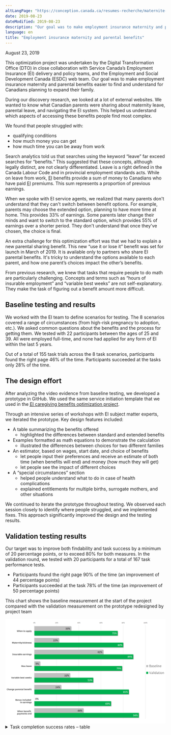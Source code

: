 ```yaml
---
altLangPage: "https://conception.canada.ca/resumes-recherche/maternite-parentales-resume-recherche.html"
date: 2019-08-23
dateModified: 2019-08-23
description: "Our goal was to make employment insurance maternity and parental benefits easier to find and understand for Canadians planning to expand their family."
language: en
title: "Employment insurance maternity and parental benefits"
---
```

<p class="post-meta">August 23, 2019</p>
<p>This optimization project was undertaken by the Digital Transformation Office (DTO) in close collaboration with Service Canada’s Employment Insurance (EI) delivery and policy teams, and the Employment and Social Development Canada (ESDC) web team. Our goal was to make employment insurance maternity and parental benefits easier to find and understand for Canadians planning to expand their family.</p>
<p>During our discovery research, we looked at a lot of external websites. We wanted to know what Canadian parents were sharing about maternity leave, parental leave, and navigating the EI system. This helped us understand which aspects of accessing these benefits people find most complex.</p>
<p>We found that people struggled with:</p>
<ul>
  <li>qualifying conditions</li>
  <li>how much money you can get</li>
  <li>how much time you can be away from work</li>
</ul>
<p>Search analytics told us that searches using the keyword “leave” far exceed searches for “benefits.” This suggested that these concepts, although legally distinct, are not clearly differentiated. Leave is a right defined in the Canada Labour Code and in provincial employment standards acts. While on leave from work, <abbr title="Employment Insurance">EI</abbr> benefits provide a sum of money to Canadians who have paid <abbr title="Employment Insurance">EI</abbr> premiums. This sum represents a proportion of previous earnings.</p>
<p>When we spoke with EI service agents, we realized that many parents don't understand that they can't switch between benefit options. For example, parents may choose the extended option, planning to have more time at home. This provides 33% of earnings. Some parents later change their minds and want to switch to the standard option, which provides 55% of earnings over a shorter period. They don't understand that once they've chosen, the choice is final. </p>
<p>An extra challenge for this optimization effort was that we had to explain a new parental sharing benefit. This new “use it or lose it” benefit was set for launch in March of 2019. It is available only to partners who share EI parental benefits. It's tricky to understand the options available to each parent, and how one parent’s choices impact the other’s benefits.</p>
<p>From previous research, we knew that tasks that require people to do math are particularly challenging. Concepts and terms such as “hours of insurable employment” and “variable best weeks” are not self-explanatory. They make the task of figuring out a benefit amount more difficult.</p>
<h2>Baseline testing and results</h2>
<p>We worked with the EI team to define scenarios for testing. The 8 scenarios covered a range of circumstances (from high-risk pregnancy to adoption, etc.). We asked common questions about the benefits and the process for getting them. We tested with 22 participants between the ages of 25 and 39.  All were employed full-time, and none had applied for any form of EI within the last 5 years. </p>
<p>Out of a total of 155 task trials across the 8 task scenarios, participants found the right page 46% of the time. Participants succeeded at the tasks only 28% of the time.</p>
<h2>The design effort</h2>
<p>After analyzing the video evidence from baseline testing, we developed a prototype in GitHub. We used the same service initiation template that we used in the <a href="{{ site.url }}/research-summaries/caregiving-research-summary.html"><abbr title="Employment Insurance">EI</abbr> caregiving benefits optimization project</a>.</p>
<p>Through an intensive series of workshops with EI subject matter experts, we iterated the prototype. Key design features included:</p>
<ul>
  <li>A table summarizing the benefits offered
    <ul>
      <li>highlighted the differences between standard and extended benefits</li>
    </ul>
  </li>
  <li>Examples formatted as math equations to demonstrate the calculation
    <ul>
      <li>illustrated the differences between choices for two different families</li>
    </ul>
  </li>
  <li>An estimator, based on wages, start date, and choice of benefits
    <ul>
      <li>let people input their preferences and receive an estimate of both time (when benefits will end) and money (how much they will get)</li>
      <li>let people see the impact of different choices</li>
    </ul>
  </li>
  <li>A “special circumstances” section
    <ul>
      <li>helped people understand what to do in case of health complications</li>
      <li>explained entitlements for multiple births, surrogate mothers, and other situations</li>
    </ul>
  </li>
</ul>
<p>We continued to iterate the prototype throughout testing. We observed each session closely to identify where people struggled, and we implemented fixes. This approach significantly improved the design and the testing results.</p>
<h2>Validation testing results</h2>
<p>Our target was to improve both findability and task success by a minimum of 20 percentage points, or to exceed 80% for both measures. In the validation round, we tested with 20 participants for a total of 167 task performance tests.</p>
<ul>
  <li>Participants found the right page 90% of the time (an improvement of 44 percentage points)</li>
  <li>Participants succeeded at the task 78% of the time (an improvement of 50 percentage points) </li>
</ul>
<p>This chart shows the baseline measurement at the start of the project compared with the validation measurement on the prototype redesigned by project team</p>
<div class="col-md-12"><img class="img-responsive hidden-sm hidden-xs" alt="See table that follows for data." src="/research-summaries/images/maternity-parental-task-success-chart.png"/>
  <details>
    <summary> Task completion success rates – table </summary>
    <div class="table-bravo">
      <table class="table table-bordered">
        <thead>
          <tr>
            <th scope="col">Task</th>
            <th scope="col">Baseline</th>
            <th scope="col">Validation</th>
          </tr>
        </thead>
        <tbody>
          <tr>
            <td>When to apply</td>
            <td>33%</td>
            <td>75%</td>
          </tr>
          <tr>
            <td>Maternity/sickness </td>
            <td>22%</td>
            <td>80%</td>
          </tr>
          <tr>
            <td>Insurable earnings</td>
            <td>62%</td>
            <td>89%</td>
          </tr>
          <tr>
            <td>Max leave</td>
            <td>5%</td>
            <td>79%</td>
          <tr>
            <td>Variable best weeks</td>
            <td>32%</td>
            <td>53%</td>
          </tr>
            </tr>

          <tr>
            <td>Change parental benefit</td>
            <td>24%</td>
            <td>85%</td>
          </tr>
          <tr>
            <td>Bonus included in earnings</td>
            <td>0%</td>
            <td>69%</td>
          </tr>
          <tr>
            <td>When benefit payments end</td>
            <td>44%</td>
            <td>94%</td>
          </tr>
        </tbody>
      </table>
    </div>
  </details>
</div>
<div class="clearfix"></div>
<h2>What we did that helped people succeed</h2>
<h3>Matched expectations</h3>
<p>We reorganized and regrouped content so that the content of each page was clearly related to the page heading.</p>
<h3>Reduced complexity of content</h3>
<p>To improve scannability, we added headings, and removed extraneous information. We hid technical details using the expand-collapse pattern. This kept pages from appearing overly complex. We guided people to EI-specific concepts and terms (such as  “best weeks”), explained them clearly, and used them sparingly. </p>
<h3>Saved them from doing math </h3>
<p>We designed a simple estimator, allowing people to see the impact of their choices. The estimator requests minimal inputs to provide a detailed, useful answer that can help people make better-informed choices.</p>
<h3>Used numbers with care</h3>
<p>Both eligibility requirements and benefit entitlements are based on numbers of weeks. We took great care in presenting numbers to help people successfully differentiate between these.</p>
<h3>Show the math</h3>
<div class="col-md-8">
  <figure class="mrgn-tp-lg mrgn-bttm-lg"> <img class="img-responsive border" alt="Before page for the number of benefit weeks." src="/research-summaries/images/ei-benefits-before.jpg"/>
    <figcaption>People focused on the higher number thinking it was the total, and didn't even consider the benefits being used in combination.</figcaption>
  </figure>
  <figure class="mrgn-tp-lg mrgn-bttm-lg"> <img class="img-responsive border" alt="After page for the number of benefit weeks." src="/research-summaries/images/ei-benefits-after.jpg"/>
    <figcaption>Showing a formula people can use and relate to helps them do the math. This also explains the 5 or 8 weeks "sharing bonus" in a simple way.</figcaption>
  </figure>
  <details>
    <summary> Detailed description </summary>
    <p>The image first shows a section of the original page content with red highlighting around a statement about a maximum of 15 weeks of <abbr title="Employment Insurance">EI</abbr> maternity benefits. There is red highlighting around a second statement about a maximum of 61 weeks.</p>
    <p>Below this is a second image from the prototype version of the same content. There is green highlighting around a simple math equation. The equation shows 15 weeks maternity plus 61 weeks of extended parental equals 76 weeks total for Janelle. </p>
  </details>
</div>
<div class="clearfix"></div>
<h2>Request the research</h2>
<p>If you’d like to see the detailed research findings from this project, email us at <a href="mailto:{{ site.emails.dto }}">{{ site.emails.dto }}</a>.</p>
<h2>Let us know what you think</h2>
<p>Tweet using the hashtag #Canadadotca.</p>
<h2>Explore further </h2>
<ul>
  <li>See the <a href="https://www.canada.ca/en/services/benefits/ei/ei-maternity-parental.html">updated EI maternity and parental benefits pages</a></li>
  <li>Read our blog post: <a href="https://blog.canada.ca/2019/08/26/content-design-tips.html">Six content design tips from our Student loans and Parental benefits optimization projects</a></li>
  <li>Read overviews of other <a href="https://blog.canada.ca/pages/project-overview.html#projects">projects with our partners</a></li>
</ul>
